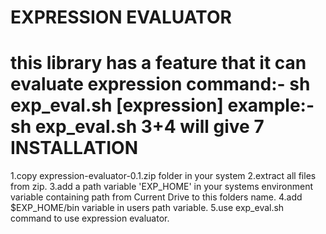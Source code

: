 EXPRESSION EVALUATOR
====================
this library has a feature that it can evaluate expression
  command:- sh exp_eval.sh [expression]
  example:- sh exp_eval.sh 3+4
  will give 7
INSTALLATION
============
1.copy expression-evaluator-0.1.zip folder in your system
2.extract all files from zip.
3.add a path variable 'EXP_HOME' in your systems environment variable containing
    path from Current Drive to this folders name.
4.add $EXP_HOME/bin variable in users path variable.
5.use exp_eval.sh command to use expression evaluator.
